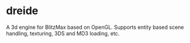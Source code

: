# dreide
A 3d engine for BlitzMax based on OpenGL. Supports entity based scene handling, texturing, 3DS and MD3 loading, etc.
